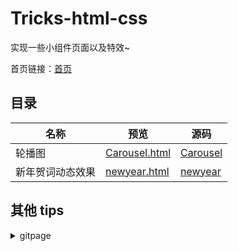 # Tricks-html-css

实现一些小组件页面以及特效~

首页链接：[首页](https://zqp1226358.github.io/Tricks-html-css/)

## 目录

| 名称             | 预览                                                                                     | 源码                                                                                           |
| ---------------- | ---------------------------------------------------------------------------------------- | ---------------------------------------------------------------------------------------------- |
| 轮播图           | [Carousel.html](https://zqp1226358.github.io/Tricks-html-css/src/Carousel/Carousel.html) | [Carousel](https://github.com/zqp1226358/Tricks-html-css/blob/main/src/Carousel/Carousel.html) |
| 新年贺词动态效果 | [newyear.html](https://zqp1226358.github.io/Tricks-html-css/src/2022tricks/newyear.html) | [newyear](https://github.com/zqp1226358/Tricks-html-css/blob/main/src/2022tricks/newyear.html) |

## 其他 tips

<details>
    <summary>gitpage</summary>
    开启 gitpage 必须是 index.html
</details>
